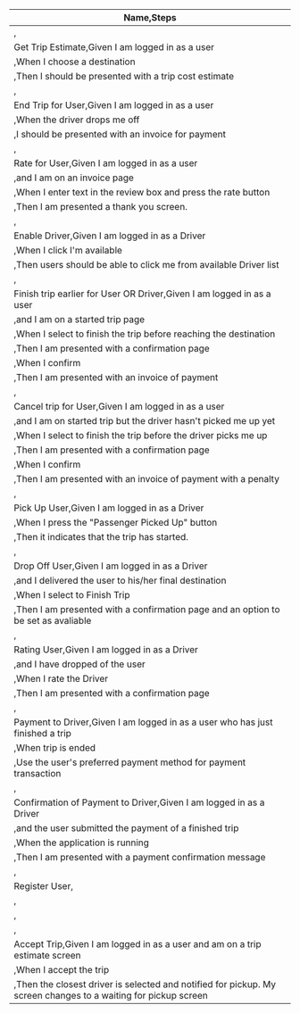 | Name,Steps                                                                                                     | 
|----------------------------------------------------------------------------------------------------------------| 
| ,                                                                                                              | 
| Get Trip Estimate,Given I am logged in as a user                                                               | 
| ,When I choose a destination                                                                                   | 
| ,Then I should be presented with a trip cost estimate                                                          | 
| ,                                                                                                              | 
| End Trip for User,Given I am logged in as a user                                                               | 
| ,When the driver drops me off                                                                                  | 
| ,I should be presented with an invoice for payment                                                             | 
| ,                                                                                                              | 
| Rate for User,Given I am logged in as a user                                                                   | 
| ,and I am on an invoice page                                                                                   | 
| ,When I enter text in the review box and press the rate button                                                 | 
| ,Then I am presented a thank you screen.                                                                       | 
| ,                                                                                                              | 
| Enable Driver,Given I am logged in as a Driver                                                                 | 
| ,When I click I'm available                                                                                    | 
| ,Then users should be able to click me from available Driver list                                              | 
| ,                                                                                                              | 
| Finish trip earlier for User OR Driver,Given I am logged in as a user                                          | 
| ,and I am on a started trip page                                                                               | 
| ,When I select to finish the trip before reaching the destination                                              | 
| ,Then I am presented with a confirmation page                                                                  | 
| ,When I confirm                                                                                                | 
| ,Then I am presented with an invoice of payment                                                                | 
| ,                                                                                                              | 
| Cancel trip for User,Given I am logged in as a user                                                            | 
| ,and I am on started trip but the driver hasn't picked me up yet                                               | 
| ,When I select to finish the trip before the driver picks me up                                                | 
| ,Then I am presented with a confirmation page                                                                  | 
| ,When I confirm                                                                                                | 
| ,Then I am presented with an invoice of payment with a penalty                                                 | 
| ,                                                                                                              | 
| Pick Up User,Given I am logged in as a Driver                                                                  | 
| ,When I press the "Passenger Picked Up" button                                                                 | 
| ,Then it indicates that the trip has started.                                                                  | 
| ,                                                                                                              | 
| Drop Off User,Given I am logged in as a Driver                                                                 | 
| ,and I delivered the user to his/her final destination                                                         | 
| ,When I select to Finish Trip                                                                                  | 
| ,Then I am presented with a confirmation page and an option to be set as avaliable                             | 
| ,                                                                                                              | 
| Rating User,Given I am logged in as a Driver                                                                   | 
| ,and I have dropped of the user                                                                                | 
| ,When I rate the Driver                                                                                        | 
| ,Then I am presented with a confirmation page                                                                  | 
| ,                                                                                                              | 
| Payment to Driver,Given I am logged in as a user who has just finished a trip                                  | 
| ,When trip is ended                                                                                            | 
| ,Use the user's preferred payment method for payment transaction                                               | 
| ,                                                                                                              | 
| Confirmation of Payment to Driver,Given I am logged in as a Driver                                             | 
| ,and the user submitted the payment of a finished trip                                                         | 
| ,When the application is running                                                                               | 
| ,Then I am presented with a payment confirmation message                                                       | 
| ,                                                                                                              | 
| Register User,                                                                                                 | 
| ,                                                                                                              | 
| ,                                                                                                              | 
| ,                                                                                                              | 
| Accept Trip,Given I am logged in as a user and am on a trip estimate screen                                    | 
| ,When I accept the trip                                                                                        | 
| ,Then the closest driver is selected and notified for pickup. My screen changes to a waiting for pickup screen | 

